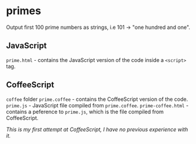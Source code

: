 primes
======

Output first 100 prime numbers as strings, i.e 101 -> "one hundred and one".

JavaScript
----------
`prime.html` - contains the JavaScript version of the code inside a `<script>` tag.

CoffeeScript
------------
`coffee` folder 
  `prime.coffee` - contains the CoffeeScript version of the code.
  `prime.js` - JavaScript file compiled from `prime.coffee`. 
`prime-coffee.html` - contains a peference to `prime.js`, which is the file compiled from CoffeeScript.

*This is my first attempt at CoffeeScript, I have no previous experience with it.*
